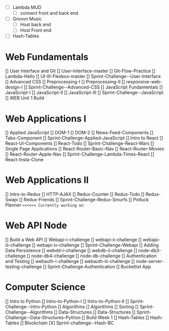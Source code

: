 -   [ ] Lambda MUD
    -   [ ] connect front and back end
-   [ ] Groovn Music
    -   [ ] Host back end
    -   [ ] Host Front end
- [ ] Hash-Tables

# Web Fundamentals
[] User Interface and Git
    [] User-Interface-master
    [] Git-Flow-Practice
    [] Lambda-Hello
    [] UI-III-Flexbox-master
    [] Sprint-Challenge--User-Interface
[] Advanced CSS
    [] Preprocessing-I
    [] Preprocessing-II
    [] responsive-web-design-I
    [] Sprint-Challenge--Advanced-CSS
[] JavaScript Fundamentals
    [] JavaScript-I
    [] JavaScript-II
    [] JavaScript-III
    [] Sprint-Challenge--JavaScript
[] WEB Unit 1 Build

# Web Applications I
[] Applied JavaScript
    [] DOM-1
    [] DOM-2
    [] News-Feed-Components
    [] Tabs-Component
    [] Sprint-Challenge-Applied-JavaScript
[] Intro to React
    [] React-UI-Components
    [] React-Todo
    [] Sprint-Challenge-React-Wars
[] Single Page Applications
    [] React-Router-Basic-Nav
    [] React-Router-Movies
    [] React-Router-Apple-Nav
    [] Sprint-Challenge-Lambda-Times-React
    [] React-Insta-Clone

# Web Applications II
[] Intro-to-Redux
    [] HTTP-AJAX
    [] Redux-Counter
    [] Redux-Todo
    [] Redux-Swapi
    [] Redux-Friends
    [] Sprint-Challenge-Redux-Smurfs
[] Potluck Planner `<<<<<< Currently working on `

# Web API Node
[] Build a Web API
    [] Webapi-i-challenge
    [] webapi-ii-challenge
    [] webapi-iii-challenge
    [] webapi-iv-challenge
    [] Sprint-Challenge-Webapi
[] Adding Data Persistence
    [] webdd-i-challenge
    [] webdb-ii-challenge
    [] node-db3-challenge
    [] node-db4-challenge
    [] node-db-challenge
[] Authentication and Testing
    [] webauth-i-challenge
    [] webauth-iii-challenge
    [] node-server-testing-challenge
    [] Sprint-Challenge-Authentication
[] Bucketlist App

# Computer Science
[] Intro to Python
    [] Intro-to-Python-I
    [] Intro-to-Python-II
    [] Sprint-Challenge--Intro-Python
[] Algorithms 
    [] Algorithms
    [] Sorting
    [] Sprint-Challenge--Algorithms
[] Data-Structures
    [] Data-Structures
    [] Sprint-Challenge--Data-Structures-Python
[] Build Week 1
[] Hash-Tables
    [] Hash-Tables
    [] Blockchain
    [X] Sprint-challenge--Hash-BC
